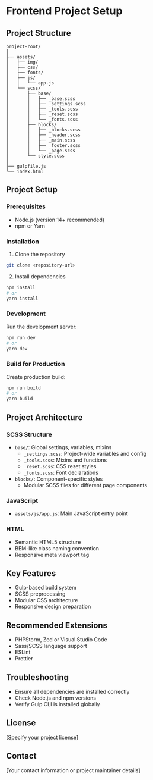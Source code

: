 # Frontend Project Setup

## Project Structure

```
project-root/
│
├── assets/
│   ├── img/
│   ├── css/
│   ├── fonts/
│   ├── js/
│   │   └── app.js
│   └── scss/
│       ├── base/
│       │   ├── _base.scss
│       │   ├── _settings.scss
│       │   ├── _tools.scss
│       │   ├── _reset.scss
│       │   └── _fonts.scss
│       ├── blocks/
│       │   ├── _blocks.scss
│       │   ├── _header.scss
│       │   ├── _main.scss
│       │   ├── _footer.scss
│       │   └── _page.scss
│       └── style.scss
│
├── gulpfile.js
└── index.html
```

## Project Setup

### Prerequisites
- Node.js (version 14+ recommended)
- npm or Yarn

### Installation

1. Clone the repository
```bash
git clone <repository-url>
```

2. Install dependencies
```bash
npm install
# or
yarn install
```

### Development

Run the development server:
```bash
npm run dev
# or
yarn dev
```

### Build for Production

Create production build:
```bash
npm run build
# or
yarn build
```

## Project Architecture

### SCSS Structure
- `base/`: Global settings, variables, mixins
  - `_settings.scss`: Project-wide variables and config
  - `_tools.scss`: Mixins and functions
  - `_reset.scss`: CSS reset styles
  - `_fonts.scss`: Font declarations
- `blocks/`: Component-specific styles
  - Modular SCSS files for different page components

### JavaScript
- `assets/js/app.js`: Main JavaScript entry point

### HTML
- Semantic HTML5 structure
- BEM-like class naming convention
- Responsive meta viewport tag

## Key Features
- Gulp-based build system
- SCSS preprocessing
- Modular CSS architecture
- Responsive design preparation

## Recommended Extensions
- PHPStorm, Zed or Visual Studio Code
- Sass/SCSS language support
- ESLint
- Prettier

## Troubleshooting
- Ensure all dependencies are installed correctly
- Check Node.js and npm versions
- Verify Gulp CLI is installed globally

## License
[Specify your project license]

## Contact
[Your contact information or project maintainer details]

